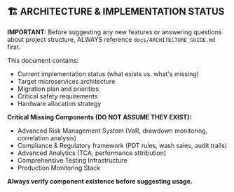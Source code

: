 

## 🏗️ ARCHITECTURE & IMPLEMENTATION STATUS

**IMPORTANT:** Before suggesting any new features or answering questions about project structure, 
ALWAYS reference `docs/ARCHITECTURE_GUIDE.md` first.

This document contains:
- Current implementation status (what exists vs. what's missing)
- Target microservices architecture
- Migration plan and priorities
- Critical safety requirements
- Hardware allocation strategy

**Critical Missing Components (DO NOT ASSUME THEY EXIST):**
- Advanced Risk Management System (VaR, drawdown monitoring, correlation analysis)
- Compliance & Regulatory framework (PDT rules, wash sales, audit trails)
- Advanced Analytics (TCA, performance attribution)
- Comprehensive Testing Infrastructure
- Production Monitoring Stack

**Always verify component existence before suggesting usage.**